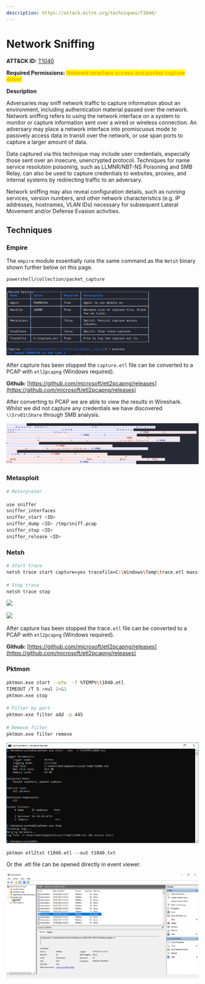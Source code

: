 ```yaml
---
description: https://attack.mitre.org/techniques/T1040/
---
```


# Network Sniffing

**ATT\&CK ID:** [T1040](https://attack.mitre.org/techniques/T1040/)

**Required Permissions:** <mark style="color:orange;">**Network interface access and packet capture driver**</mark>

**Description**

Adversaries may sniff network traffic to capture information about an environment, including authentication material passed over the network. Network sniffing refers to using the network interface on a system to monitor or capture information sent over a wired or wireless connection. An adversary may place a network interface into promiscuous mode to passively access data in transit over the network, or use span ports to capture a larger amount of data.

Data captured via this technique may include user credentials, especially those sent over an insecure, unencrypted protocol. Techniques for name service resolution poisoning, such as LLMNR/NBT-NS Poisoning and SMB Relay, can also be used to capture credentials to websites, proxies, and internal systems by redirecting traffic to an adversary.

Network sniffing may also reveal configuration details, such as running services, version numbers, and other network characteristics (e.g. IP addresses, hostnames, VLAN IDs) necessary for subsequent Lateral Movement and/or Defense Evasion activities.

## Techniques

### Empire

The `empire` module essentially runs the same command as the `Netsh` binary shown further below on this page.

```
powershell/collection/packet_capture
```

![](<../../.gitbook/assets/image (320).png>)

After capture has been stopped the `capture.etl` file can be converted to a PCAP with `etl2pcapng` (Windows required).

**Github:** [https://github.com/microsoft/etl2pcapng/releases](https://github.com/microsoft/etl2pcapng/releases)

After converting to PCAP we are able to view the results in Wireshark. Whilst we did not capture any credentials we have discovered `\\Srv01\Share` through SMB analysis.

![](<../../.gitbook/assets/image (1009).png>)

### Metasploit

```bash
# Meterpreter 

use sniffer
sniffer_interfaces
sniffer_start <ID>
sniffer_dump <ID> /tmp/sniff.pcap
sniffer_stop <ID>
sniffer_release <ID>
```

### Netsh

```bash
# Start trace
netsh trace start capture=yes tracefile=C:\Windows\Temp\trace.etl maxsize=10

# Stop trace
netsh trace stop
```

![](../../.gitbook/assets/netsh\_trace\_start.png)

![](../../.gitbook/assets/netsh\_trace\_stop.png)

After capture has been stopped the trace`.etl` file can be converted to a PCAP with `etl2pcapng` (Windows required).

**Github:** [https://github.com/microsoft/etl2pcapng/releases](https://github.com/microsoft/etl2pcapng/releases)

### Pktmon

```bash
pktmon.exe start --etw  -f %TEMP%\t1040.etl
TIMEOUT /T 5 >nul 2>&1
pktmon.exe stop

# Filter by port
pktmon.exe filter add -p 445

# Remove filter
pktmon.exe filter remove
```

![](../../.gitbook/assets/pktmon-start.png)

```
pktmon etl2txt t1040.etl --out t1040.txt
```

Or the .etl file can be opened directly in event viewer.

![](<../../.gitbook/assets/image (558) (2).png>)
